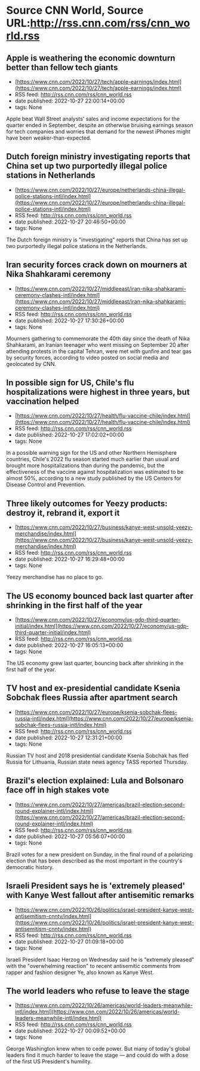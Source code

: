 # Source CNN World, Source URL:http://rss.cnn.com/rss/cnn_world.rss

## Apple is weathering the economic downturn better than fellow tech giants
 - [https://www.cnn.com/2022/10/27/tech/apple-earnings/index.html](https://www.cnn.com/2022/10/27/tech/apple-earnings/index.html)
 - RSS feed: http://rss.cnn.com/rss/cnn_world.rss
 - date published: 2022-10-27 22:00:14+00:00
 - tags: None

Apple beat Wall Street analysts' sales and income expectations for the quarter ended in September, despite an otherwise bruising earnings season for tech companies and worries that demand for the newest iPhones might have been weaker-than-expected.

## Dutch foreign ministry investigating reports that China set up two purportedly illegal police stations in Netherlands
 - [https://www.cnn.com/2022/10/27/europe/netherlands-china-illegal-police-stations-intl/index.html](https://www.cnn.com/2022/10/27/europe/netherlands-china-illegal-police-stations-intl/index.html)
 - RSS feed: http://rss.cnn.com/rss/cnn_world.rss
 - date published: 2022-10-27 20:46:50+00:00
 - tags: None

The Dutch foreign ministry is "investigating" reports that China has set up two purportedly illegal police stations in the Netherlands.

## Iran security forces crack down on mourners at Nika Shahkarami ceremony
 - [https://www.cnn.com/2022/10/27/middleeast/iran-nika-shahkarami-ceremony-clashes-intl/index.html](https://www.cnn.com/2022/10/27/middleeast/iran-nika-shahkarami-ceremony-clashes-intl/index.html)
 - RSS feed: http://rss.cnn.com/rss/cnn_world.rss
 - date published: 2022-10-27 17:30:26+00:00
 - tags: None

Mourners gathering to commemorate the 40th day since the death of Nika Shahkarami, an Iranian teenager who went missing on September 20 after attending protests in the capital Tehran, were met with gunfire and tear gas by security forces, according to video posted on social media and geolocated by CNN.

## In possible sign for US, Chile's flu hospitalizations were highest in three years, but vaccination helped
 - [https://www.cnn.com/2022/10/27/health/flu-vaccine-chile/index.html](https://www.cnn.com/2022/10/27/health/flu-vaccine-chile/index.html)
 - RSS feed: http://rss.cnn.com/rss/cnn_world.rss
 - date published: 2022-10-27 17:02:02+00:00
 - tags: None

In a possible warning sign for the US and other Northern Hemisphere countries, Chile's 2022 flu season started much earlier than usual and brought more hospitalizations than during the pandemic, but the effectiveness of the vaccine against hospitalization was estimated to be almost 50%, according to a new study published by the US Centers for Disease Control and Prevention.

## Three likely outcomes for Yeezy products: destroy it, rebrand it, export it
 - [https://www.cnn.com/2022/10/27/business/kanye-west-unsold-yeezy-merchandise/index.html](https://www.cnn.com/2022/10/27/business/kanye-west-unsold-yeezy-merchandise/index.html)
 - RSS feed: http://rss.cnn.com/rss/cnn_world.rss
 - date published: 2022-10-27 16:29:48+00:00
 - tags: None

Yeezy merchandise has no place to go.

## The US economy bounced back last quarter after shrinking in the first half of the year
 - [https://www.cnn.com/2022/10/27/economy/us-gdp-third-quarter-initial/index.html](https://www.cnn.com/2022/10/27/economy/us-gdp-third-quarter-initial/index.html)
 - RSS feed: http://rss.cnn.com/rss/cnn_world.rss
 - date published: 2022-10-27 16:05:13+00:00
 - tags: None

The US economy grew last quarter, bouncing back after shrinking in the first half of the year.

## TV host and ex-presidential candidate Ksenia Sobchak flees Russia after apartment search
 - [https://www.cnn.com/2022/10/27/europe/ksenia-sobchak-flees-russia-intl/index.html](https://www.cnn.com/2022/10/27/europe/ksenia-sobchak-flees-russia-intl/index.html)
 - RSS feed: http://rss.cnn.com/rss/cnn_world.rss
 - date published: 2022-10-27 12:31:21+00:00
 - tags: None

Russian TV host and 2018 presidential candidate Ksenia Sobchak has fled Russia for Lithuania, Russian state news agency TASS reported Thursday.

## Brazil's election explained: Lula and Bolsonaro face off in high stakes vote
 - [https://www.cnn.com/2022/10/27/americas/brazil-election-second-round-explainer-intl/index.html](https://www.cnn.com/2022/10/27/americas/brazil-election-second-round-explainer-intl/index.html)
 - RSS feed: http://rss.cnn.com/rss/cnn_world.rss
 - date published: 2022-10-27 05:56:07+00:00
 - tags: None

Brazil votes for a new president on Sunday, in the final round of a polarizing election that has been described as the most important in the country's democratic history.

## Israeli President says he is 'extremely pleased' with Kanye West fallout after antisemitic remarks
 - [https://www.cnn.com/2022/10/26/politics/israel-president-kanye-west-antisemitism-cnntv/index.html](https://www.cnn.com/2022/10/26/politics/israel-president-kanye-west-antisemitism-cnntv/index.html)
 - RSS feed: http://rss.cnn.com/rss/cnn_world.rss
 - date published: 2022-10-27 01:09:18+00:00
 - tags: None

Israeli President Isaac Herzog on Wednesday said he is "extremely pleased" with the "overwhelming reaction" to recent antisemitic comments from rapper and fashion designer Ye, also known as Kanye West.

## The world leaders who refuse to leave the stage
 - [https://www.cnn.com/2022/10/26/americas/world-leaders-meanwhile-intl/index.html](https://www.cnn.com/2022/10/26/americas/world-leaders-meanwhile-intl/index.html)
 - RSS feed: http://rss.cnn.com/rss/cnn_world.rss
 - date published: 2022-10-27 00:09:52+00:00
 - tags: None

George Washington knew when to cede power. But many of today's global leaders find it much harder to leave the stage — and could do with a dose of the first US President's humility.

